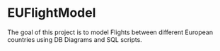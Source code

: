 # EUFlightModel

The goal of this project is to model Flights between different European countries using DB Diagrams and SQL scripts.
